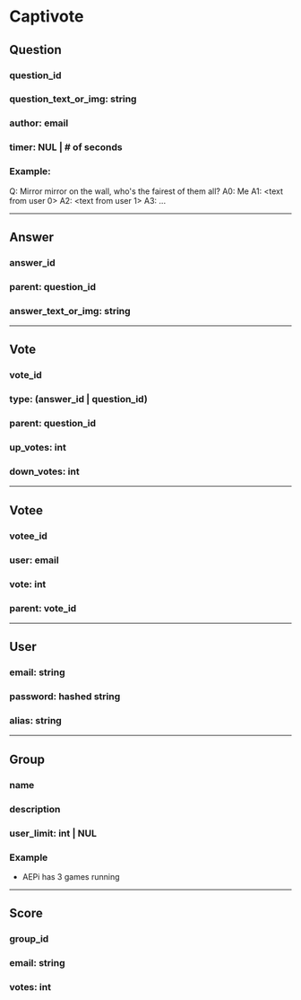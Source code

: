 Captivote
=========

## Question
### question_id
### question_text_or_img: string
### author: email
### timer: NUL | # of seconds

### Example: 
Q: Mirror mirror on the wall, who's the fairest of them all?
A0: Me
A1: <text from user 0>
A2: <text from user 1>
A3: ...

---

## Answer
### answer_id
### parent: question_id
### answer_text_or_img: string

---

## Vote
### vote_id
### type: (answer_id | question_id)
### parent: question_id
### up_votes: int
### down_votes: int

---

## Votee
### votee_id
### user: email
### vote: int
### parent: vote_id

---

## User
### email: string
### password: hashed string
### alias: string

---

## Group
### name
### description
### user_limit: int | NUL
### Example
- AEPi has 3 games running

---

## Score
### group_id
### email: string
### votes: int
